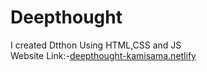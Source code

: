 # Deepthought
I created Dtthon Using HTML,CSS and JS<br />
Website Link:-[deepthought-kamisama.netlify](https://deepthought-kamisama.netlify.app/)
